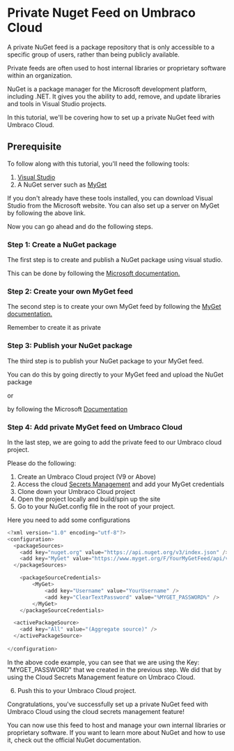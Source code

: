 
# Private Nuget Feed on Umbraco Cloud

A private NuGet feed is a package repository that is only accessible to a specific group of users, rather than being publicly available.

Private feeds are often used to host internal libraries or proprietary software within an organization.

NuGet is a package manager for the Microsoft development platform, including .NET. It gives you the ability to add, remove, and update libraries and tools in Visual Studio projects.

In this tutorial, we'll be covering how to set up a private NuGet feed with Umbraco Cloud. 

## Prerequisite

To follow along with this tutorial, you'll need the following tools:

1. [Visual Studio](https://visualstudio.microsoft.com/downloads/)
2. A NuGet server such as [MyGet](https://www.myget.org/)

If you don't already have these tools installed, you can download Visual Studio from the Microsoft website. 
You can also set up a server on MyGet by following the above link. 

Now you can go ahead and do the following steps.

### Step 1: Create a NuGet package

The first step is to create and publish a NuGet package using visual studio.

This can be done by following the [Microsoft documentation.](https://learn.microsoft.com/en-us/nuget/quickstart/create-and-publish-a-package-using-visual-studio?tabs=netcore-cli)


### Step 2: Create your own MyGet feed

The second step is to create your own MyGet feed by following the [MyGet documentation.](https://docs.myget.org/docs/walkthrough/getting-started-with-nuget)

Remember to create it as private 

### Step 3: Publish your NuGet package

The third step is to publish your NuGet package to your MyGet feed.

You can do this by going directly to your MyGet feed and upload the NuGet package

or

by following the Microsoft [Documentation](https://docs.microsoft.com/en-us/nuget/quickstart/create-and-publish-a-package-using-visual-studio?tabs=netcore-cli#publish-with-the-dotnet-cli-or�nugetexe-cli)

### Step 4: Add private MyGet feed on Umbraco Cloud

In the last step, we are going to add the private feed to our Umbraco cloud project. 

Please do the following:

1. Create an Umbraco Cloud project (V9 or Above)
2. Access the cloud [Secrets Management](https://docs.umbraco.com/umbraco-cloud/set-up/project-settings/secrets-management) and add your MyGet credentials
3. Clone down your Umbraco Cloud project
4. Open the project locally and build/spin up the site
5. Go to your NuGet.config file in the root of your project.

Here you need to add some configurations


```csharp
<?xml version="1.0" encoding="utf-8"?>
<configuration>
  <packageSources>
    <add key="nuget.org" value="https://api.nuget.org/v3/index.json" />
	<add key="MyGet" value="https://www.myget.org/F/YourMyGetFeed/api/v3/index.json" />
  </packageSources>

	<packageSourceCredentials>
		<MyGet>
			<add key="Username" value="YourUsername" />
			<add key="ClearTextPassword" value="%MYGET_PASSWORD%" />
		</MyGet>
	</packageSourceCredentials>

  <activePackageSource>
    <add key="All" value="(Aggregate source)" />
  </activePackageSource>
  
</configuration>
```

In the above code example, you can see that we are using the Key: "MYGET_PASSWORD" that we created in the previous step.
We did that by using the Cloud Secrets Management feature on Umbraco Cloud. 


6. Push this to your Umbraco Cloud project. 


Congratulations, you've successfully set up a private NuGet feed with Umbraco Cloud using the cloud secrets management feature!

You can now use this feed to host and manage your own internal libraries or proprietary software. If you want to learn more about NuGet and how to use it, check out the official NuGet documentation.
